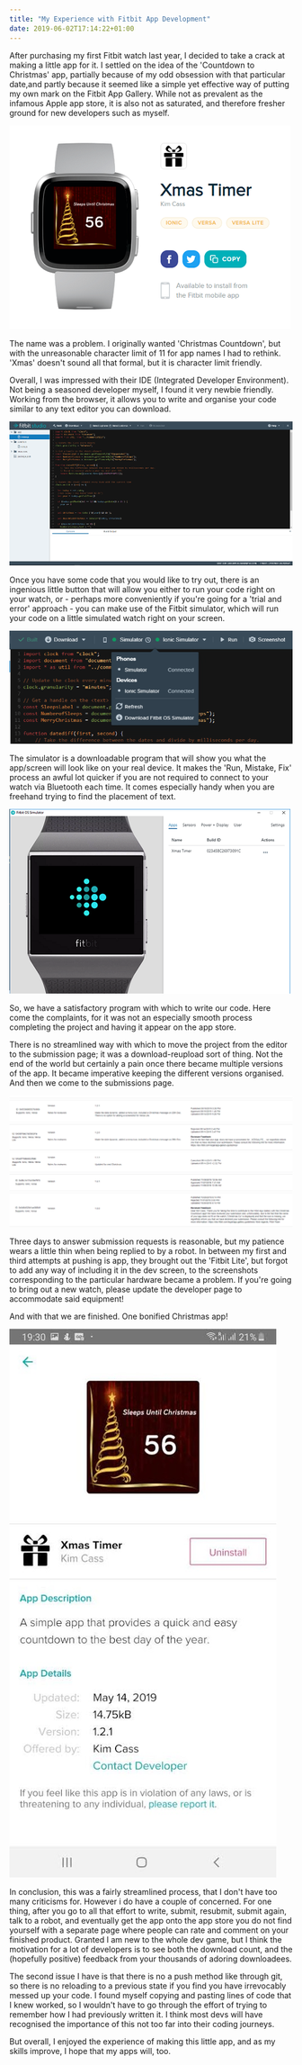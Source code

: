 ```yaml
---
title: "My Experience with Fitbit App Development"
date: 2019-06-02T17:14:22+01:00
---
```


After purchasing my first Fitbit watch last year, I decided to take a crack at making a little app for it. I settled on the idea of the 'Countdown to Christmas' app, partially because of my odd obsession with that particular date,and partly because it seemed like a simple yet effective way of putting my own mark on the Fitbit App Gallery. While not as prevalent as the infamous Apple app store, it is also not as saturated, and therefore fresher ground for new developers such as myself.

![](./app..png)

The name was a problem. I originally wanted 'Christmas Countdown', but with the unreasonable character limit of 11 for app names I had to rethink. 'Xmas' doesn't sound all that formal, but it is character limit friendly.

Overall, I was impressed with their IDE (Integrated Developer Environment). Not being a seasoned developer myself, I found it very newbie friendly. Working from the browser, it allows you to write and organise your code similar to any text editor you can download. 

![](./dd.png)

Once you have some code that you would like to try out, there is an ingenious little button that will allow you either to run your code right on your watch, or - perhaps more conveniently if you're going for a 'trial and error' approach - you can make use of the Fitbit simulator, which will run your code on a little simulated watch right on your screen. 

![](./ddqq.png)

The simulator is a downloadable program that will show you what the app/screen will look like on your real device. It makes the 'Run, Mistake, Fix' process an awful lot quicker if you are not required to connect to your watch via Bluetooth each time. It comes especially handy when you are freehand trying to find the placement of text.

![](./ddd.png)


So, we have a satisfactory program with which to write our code. Here come the complaints, for it was not an especially smooth process completing the project and having it appear on the app store. 

There is no streamlined way with which to move the project from the editor to the submission page; it was a download-reupload sort of thing. Not the end of the world but certainly a pain once there became multiple versions of the app. It became imperative keeping the different versions organised. And then we come to the submissions page. 

![](./dsada.png)

Three days to answer submission requests is reasonable, but my patience wears a little thin when being replied to by a robot. In between my first and third attempts at pushing is app, they brought out the 'Fitbit Lite', but forgot to add any way of including it in the dev screen, to the screenshots corresponding to the particular hardware became a problem. If you're going to bring out a new watch, please update the developer page to accommodate said equipment!

And with that we are finished. One bonified Christmas app! 

![](./Screenshot_20190624-193012_Fitbit.jpg)


In conclusion, this was a fairly streamlined process, that I don't have too many criticisms for. However i do have a couple of concerned. For one thing, after you go to all that effort to write, submit, resubmit, submit again, talk to a robot, and eventually get the app onto the app store you do not find yourself with a separate page where people can rate and comment on your finished product. Granted I am new to the whole dev game, but I think the motivation for a lot of developers is to see both the download count, and the (hopefully positive) feedback from your thousands of adoring downloadees. 

The second issue I have is that there is no a push method like through git, so there is no reloading to a previous state if you find you have irrevocably messed up your code. I found myself copying and pasting lines of code that I knew worked, so I wouldn't have to go through the effort of trying to remember how I had previously written it. I think most devs will have recognised the importance of this not too far into their coding journeys. 

But overall, I enjoyed the experience of making this little app, and as my skills improve, I hope that my apps will, too.
